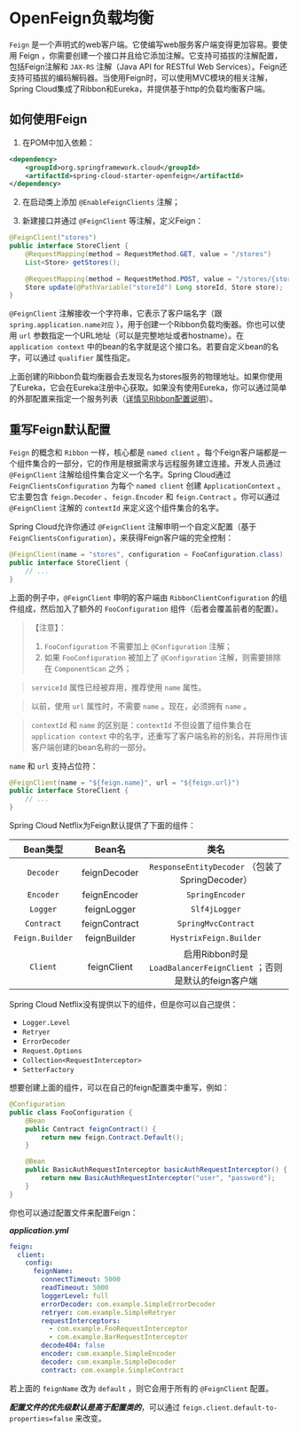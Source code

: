 # OpenFeign负载均衡

`Feign` 是一个声明式的web客户端。它使编写web服务客户端变得更加容易。要使用 Feign ，你需要创建一个接口并且给它添加注解。它支持可插拔的注解配置，包括Feign注解和 `JAX-RS` 注解（Java API for RESTful Web Services）。Feign还支持可插拔的编码解码器。当使用Feign时，可以使用MVC模块的相关注解，Spring Cloud集成了Ribbon和Eureka，并提供基于http的负载均衡客户端。  

## 如何使用Feign

1. 在POM中加入依赖：  

```xml
<dependency>
    <groupId>org.springframework.cloud</groupId>
    <artifactId>spring-cloud-starter-openfeign</artifactId>
</dependency>
```

2. 在启动类上添加 `@EnableFeignClients` 注解；

3. 新建接口并通过 `@FeignClient` 等注解，定义Feign：  

```java
@FeignClient("stores")
public interface StoreClient {
    @RequestMapping(method = RequestMethod.GET, value = "/stores")
    List<Store> getStores();
    
    @RequestMapping(method = RequestMethod.POST, value = "/stores/{storeId}", consumes = "application/json")
    Store update(@PathVariable("storeId") Long storeId, Store store);
}
```

`@FeignClient` 注解接收一个字符串，它表示了客户端名字（跟 `spring.application.name对应` ），用于创建一个Ribbon负载均衡器。你也可以使用 `url` 参数指定一个URL地址（可以是完整地址或者hostname）。在 `application context` 中的bean的名字就是这个接口名。若要自定义bean的名字，可以通过 `qualifier` 属性指定。  

上面创建的Ribbon负载均衡器会去发现名为stores服务的物理地址。如果你使用了Eureka，它会在Eureka注册中心获取。如果没有使用Eureka，你可以通过简单的外部配置来指定一个服务列表（[详情见Ribbon配置说明](https://cloud.spring.io/spring-cloud-static/Greenwich.SR2/multi/multi_spring-cloud-ribbon.html#spring-cloud-ribbon-without-eureka)）。  



## 重写Feign默认配置

`Feign` 的概念和 `Ribbon` 一样，核心都是 `named client` 。每个Feign客户端都是一个组件集合的一部分，它的作用是根据需求与远程服务建立连接。开发人员通过 `@FeignClient` 注解给组件集合定义一个名字。Spring Cloud通过 `FeignClientsConfiguration` 为每个 `named client` 创建 `ApplicationContext` 。它主要包含 `feign.Decoder` 、`feign.Encoder` 和 `feign.Contract` 。你可以通过 `@FeignClient` 注解的 `contextId` 来定义这个组件集合的名字。  

Spring Cloud允许你通过 `@FeignClient` 注解申明一个自定义配置（基于 `FeignClientsConfiguration`），来获得Feign客户端的完全控制：  

```java
@FeignClient(name = "stores", configuration = FooConfiguration.class)
public interface StoreClient {
    // ...
}
```

上面的例子中，`@FeignClient` 申明的客户端由 `RibbonClientConfiguration` 的组件组成，然后加入了额外的 `FooConfiguration` 组件（后者会覆盖前者的配置）。  

> 【注意】：  
>
> 1. `FooConfiguration` 不需要加上 `@Configuration` 注解；
> 2. 如果 `FooConfiguration` 被加上了 `@Configuration` 注解，则需要排除在 `ComponentScan` 之外；

> `serviceId` 属性已经被弃用，推荐使用 `name` 属性。

> 以前，使用 `url` 属性时，不需要 `name` 。现在，必须拥有 `name` 。

> `contextId` 和 `name` 的区别是：`contextId` 不但设置了组件集合在 `application context` 中的名字，还重写了客户端名称的别名，并将用作该客户端创建的bean名称的一部分。

`name` 和 `url` 支持占位符：  

```java
@FeignClient(name = "${feign.name}", url = "${feign.url}")
public interface StoreClient {
    // ...
}
```

Spring Cloud Netflix为Feign默认提供了下面的组件：  

|    Bean类型     |    Bean名     |                             类名                             |
| :-------------: | :-----------: | :----------------------------------------------------------: |
|    `Decoder`    | feignDecoder  |       `ResponseEntityDecoder` （包装了SpringDecoder）        |
|    `Encoder`    | feignEncoder  |                       `SpringEncoder`                        |
|    `Logger`     |  feignLogger  |                        `Slf4jLogger`                         |
|   `Contract`    | feignContract |                     `SpringMvcContract`                      |
| `Feign.Builder` | feignBuilder  |                    `HystrixFeign.Builder`                    |
|    `Client`     |  feignClient  | 启用Ribbon时是 `LoadBalancerFeignClient` ；否则是默认的feign客户端 |

Spring Cloud Netflix没有提供以下的组件，但是你可以自己提供：  

- `Logger.Level`
- `Retryer`
- `ErrorDecoder`
- `Request.Options`
- `Collection<RequestInterceptor>`
- `SetterFactory`

想要创建上面的组件，可以在自己的feign配置类中重写，例如：  

```java
@Configuration
public class FooConfiguration {
    @Bean
    public Contract feignContract() {
        return new feign.Contract.Default();
    }

    @Bean
    public BasicAuthRequestInterceptor basicAuthRequestInterceptor() {
        return new BasicAuthRequestInterceptor("user", "password");
    }
}
```

你也可以通过配置文件来配置Feign：  

***application.yml***  

```yaml
feign:
  client:
    config:
      feignName:
        connectTimeout: 5000
        readTimeout: 5000
        loggerLevel: full
        errorDecoder: com.example.SimpleErrorDecoder
        retryer: com.example.SimpleRetryer
        requestInterceptors:
          - com.example.FooRequestInterceptor
          - com.example.BarRequestInterceptor
        decode404: false
        encoder: com.example.SimpleEncoder
        decoder: com.example.SimpleDecoder
        contract: com.example.SimpleContract
```

若上面的 `feignName` 改为 `default` ，则它会用于所有的 `@FeignClient` 配置。  

***配置文件的优先级默认是高于配置类的***，可以通过 `feign.client.default-to-properties=false` 来改变。  


